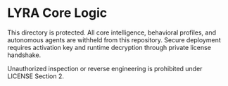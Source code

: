 # LYRA Core Logic
This directory is protected. All core intelligence, behavioral profiles, and autonomous agents are withheld from this repository. Secure deployment requires activation key and runtime decryption through private license handshake.

Unauthorized inspection or reverse engineering is prohibited under LICENSE Section 2.
